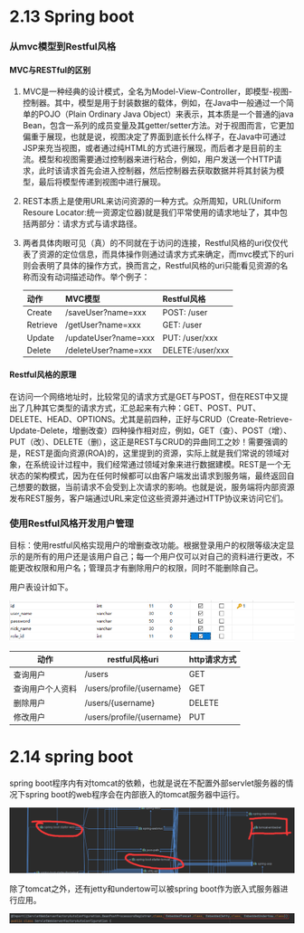 # 2.13 Spring boot

### 从mvc模型到Restful风格

#### 	MVC与RESTful的区别

1. MVC是一种经典的设计模式，全名为Model-View-Controller，即模型-视图-控制器。其中，模型是用于封装数据的载体，例如，在Java中一般通过一个简单的POJO（Plain Ordinary Java Object）来表示，其本质是一个普通的java Bean，包含一系列的成员变量及其getter/setter方法。对于视图而言，它更加偏重于展现，也就是说，视图决定了界面到底长什么样子，在Java中可通过JSP来充当视图，或者通过纯HTML的方式进行展现，而后者才是目前的主流。模型和视图需要通过控制器来进行粘合，例如，用户发送一个HTTP请求，此时该请求首先会进入控制器，然后控制器去获取数据并将其封装为模型，最后将模型传递到视图中进行展现。

2. REST本质上是使用URL来访问资源的一种方式。众所周知，URL(Uniform Resoure Locator:统一资源定位器)就是我们平常使用的请求地址了，其中包括两部分：请求方式与请求路径。

3. 两者具体肉眼可见（真）的不同就在于访问的连接，Restful风格的uri仅仅代表了资源的定位信息，而具体操作则通过请求方式来确定，而mvc模式下的uri则会表明了具体的操作方式，换而言之，Restful风格的uri只能看见资源的名称而没有动词描述动作。举个例子：

   | 动作     | MVC模型              | Restful风格         |
   | -------- | -------------------- | ------------------- |
   | Create   | /saveUser?name=xxx   | POST:    /user      |
   | Retrieve | /getUser?name=xxx    | GET:      /user     |
   | Update   | /updateUser?name=xxx | PUT:      /user/xxx |
   | Delete   | /deleteUser?name=xxx | DELETE:/user/xxx    |

#### Restful风格的原理

在访问一个网络地址时，比较常见的请求方式是GET与POST，但在REST中又提出了几种其它类型的请求方式，汇总起来有六种：GET、POST、PUT、DELETE、HEAD、OPTIONS。尤其是前四种，正好与CRUD（Create-Retrieve-Update-Delete，增删改查）四种操作相对应，例如，GET（查）、POST（增）、PUT（改）、DELETE（删），这正是REST与CRUD的异曲同工之妙！需要强调的是，REST是面向资源(ROA)的，这里提到的资源，实际上就是我们常说的领域对象，在系统设计过程中，我们经常通过领域对象来进行数据建模。REST是一个无状态的架构模式，因为在任何时候都可以由客户端发出请求到服务端，最终返回自己想要的数据，当前请求不会受到上次请求的影响。也就是说，服务端将内部资源发布REST服务，客户端通过URL来定位这些资源并通过HTTP协议来访问它们。

### 使用Restful风格开发用户管理

目标：使用restful风格实现用户的增删查改功能。根据登录用户的权限等级决定显示的是所有的用户还是该用户自己；每一个用户仅可以对自己的资料进行更改，不能更改权限和用户名；管理员才有删除用户的权限，同时不能删除自己。

用户表设计如下。

![image-20200214175444991](image-20200214175444991.png)

| 动作             | restful风格uri            | http请求方式 |
| ---------------- | ------------------------- | ------------ |
| 查询用户         | /users                    | GET          |
| 查询用户个人资料 | /users/profile/{username} | GET          |
| 删除用户         | /users/{username}         | DELETE       |
| 修改用户         | /users/profile/{username} | PUT          |



# 2.14 spring boot

spring boot程序内有对tomcat的依赖，也就是说在不配置外部servlet服务器的情况下spring boot的web程序会在内部嵌入的tomcat服务器中运行。

![image-20200214204511842](image-20200214204511842.png)

除了tomcat之外，还有jetty和undertow可以被spring boot作为嵌入式服务器进行应用。

<img src="image-20200215145634516.png"/>



